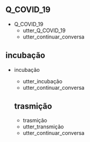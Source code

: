 ## Q_COVID_19
* Q_COVID_19
    - utter_Q_COVID_19
    - utter_continuar_conversa

## incubação
* incubação
    - utter_incubação
    - utter_continuar_conversa
    
    ## trasmição
    * trasmição
    - utter_transmição
    - utter_continuar_conversa